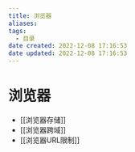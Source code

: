 ```yaml
---
title: 浏览器
aliases:
tags:
  - 目录
date created: 2022-12-08 17:16:53
date updated: 2022-12-08 17:16:53
---
```


# 浏览器

- [[浏览器存储]]
- [[浏览器跨域]]
- [[浏览器URL限制]]
